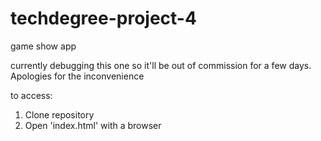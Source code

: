 # techdegree-project-4
 game show app

currently debugging this one so it'll be out of commission for a few days.
Apologies for the inconvenience

to access:
  1. Clone repository
  2. Open 'index.html' with a browser
